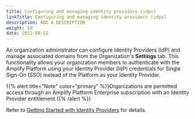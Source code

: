 ```yaml
---
title: Configuring and managing identity providers (idps)
linkTitle: Configuring and managing identity providers (idps)
description: ADD A DESCRIPTION
weight: 50
date: 2021-08-12
---
```


An organization administrator can configure Identity Providers (IdP) and manage associated domains from the Organization's **Settings** tab. This functionality allows your organization members to authenticate with the Amplify Platform using your Identity Provider (IdP) credentials for Single Sign-On (SSO) instead of the Platform as your Identity Provider.

{{% alert title="Note" color="primary" %}}Organizations are permitted access through an Amplify Platform Enterprise subscription with an Identity Provider entitlement.{{% /alert %}}

Refer to [Getting Started with Identity Providers](/docs/management_guide/configuring_and_managing_identity_providers_idps/getting_started_with_identity_providers/) for details.

